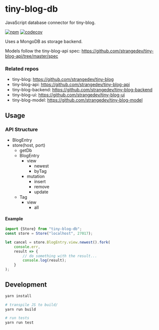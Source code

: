 # tiny-blog-db

JavaScript database connector for tiny-blog.

[![npm](https://img.shields.io/npm/v/tiny-blog-db.svg)](https://www.npmjs.com/package/tiny-blog-db) [![codecov](https://codecov.io/gh/strangedev/tiny-blog-db/branch/master/graph/badge.svg)](https://codecov.io/gh/strangedev/tiny-blog-db)

Uses a MongoDB as storage backend.

Models follow the tiny-blog-api spec: https://github.com/strangedev/tiny-blog-api/tree/master/spec

### Related repos

 - tiny-blog: https://github.com/strangedev/tiny-blog 
 - tiny-blog-api: https://github.com/strangedev/tiny-blog-api
 - tiny-blog-backend: https://github.com/strangedev/tiny-blog-backend
 - tiny-blog-ui: https://github.com/strangedev/tiny-blog-ui
 - tiny-blog-model: https://github.com/strangedev/tiny-blog-model

## Usage

### API Structure

- BlogEntry
- store(host, port)
    - getDb
    - BlogEntry
        - view
            - newest
            - byTag
        - mutation
            - insert
            - remove
            - update
    - Tag
        - view
            - all

#### Example

```javascript
import {Store} from "tiny-blog-db";
const store = Store("localhost", 27017);

let cancel = store.BlogEntry.view.newest().fork(
    console.err,
    result => {
        // do something with the result...
        console.log(result);
    }
);

```

## Development

```bash
yarn install

# transpile JS to build/
yarn run build

# run tests
yarn run test
```
